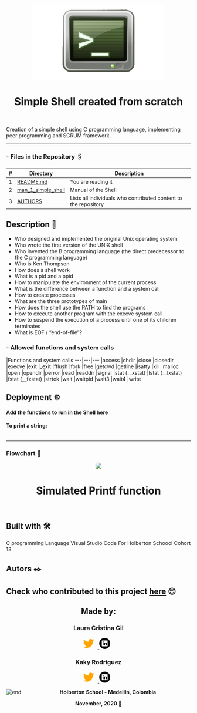 <p align="center">
  <img src="https://github.com/lacrisy21/README-stuff/blob/main/shell_logo.png" width="360"/>
 <h1 align="center">Simple Shell created from scratch</h1>
 <br>
 </p>
</p>

Creation of a simple shell using C programming language, implementing peer programming and SCRUM framework. 

---
### - Files in the Repository 🖇️

#|Directory|Description
---|---|---
1|[README.md](./README.md)| You are reading it
2|[man_1_simple_shell](./man_1_simple_shell)| Manual of the Shell
3|[AUTHORS](./AUTHORS)| Lists all individuals who contributed content to the repository

## Description 🚀

- Who designed and implemented the original Unix operating system
- Who wrote the first version of the UNIX shell
- Who invented the B programming language (the direct predecessor to the C programming language)
- Who is Ken Thompson
- How does a shell work
- What is a pid and a ppid
- How to manipulate the environment of the current process
- What is the difference between a function and a system call
- How to create processes
- What are the three prototypes of main
- How does the shell use the PATH to find the programs
- How to execute another program with the execve system call
- How to suspend the execution of a process until one of its children terminates
- What is EOF / “end-of-file”?

### - Allowed functions and system calls

|Functions and system calls
---|---|---
|access 
|chdir 
|close 
|closedir
|execve
|exit 
|_exit 
|fflush 
|fork 
|free 
|getcwd
|getline 
|isatty 
|kill 
|malloc 
|open 
|opendir 
|perror 
|read 
|readdir 
|signal 
|stat (__xstat) 
|lstat (__lxstat) 
|fstat (__fxstat) 
|strtok 
|wait 
|waitpid
|wait3 
|wait4 
|write 

## Deployment ⚙️

#### Add the functions to run in the Shell here

#### To print a string:
```

```
---

### Flowchart 🔩

<p align="center">
  <img src="Flowchart" width="800"/>
 <h1 align="center">Simulated Printf function</h1>
 <br>
 </p>
</p>

## Built with 🛠️
 C programming Language
 Visual Studio Code
 For Holberton Schoool
 Cohort 13

## Autors ✒️

Check who contributed to this project [here](/.https://github.com/lacrisy21/simple_shell/graphs/contributors)
😊
---
<p align="center">
  <h2 align="center">Made by:</h2>
    <h3 align="center">Laura Cristina Gil</h3>
      <p align="center">
        <a href="https://twitter.com/Laa_Titina" target="_blank">
            <img alt="twitter_page" src="https://github.com/lacrisy21/README-stuff/blob/main/twitter.png" style="float: center; margin-right: 10px" height="30" width="30">
        </a>
        <a href="https://www.linkedin.com/in/lcristinagil/" target="_blank">
            <img alt="linkedin_page" src="https://github.com/lacrisy21/README-stuff/blob/main/LinkedIn.png" style="float: center; margin-right: 10px" height="30"  width="30">
        </a>
      </p>
</p>
<p align="center">
    <h3 align="center">Kaky Rodriguez</h3>
      <p align="center">
        <a href="https://twitter.com/KakyRP" target="_blank">
            <img alt="twitter_page" src="https://github.com/lacrisy21/README-stuff/blob/main/twitter.png" style="float: center; margin-right: 10px" height="30" width="30">
        </a>
          <a href="https://www.linkedin.com/in/kakyrodriguezp/" target="_blank">
            <img alt="linkedin_page" src="https://github.com/lacrisy21/README-stuff/blob/main/LinkedIn.png" style="float: center; margin-right: 10px" height="30"  width="30">
        </a>
      </p>
</p>

<p align="center">
   <img src="https://www.holbertonschool.com/holberton-logo.png"
     alt="end"
     style="float: left; margin-right: 10px;">
</p>
<p align="center">
<b>Holberton School - Medellin, Colombia<b><br>
</p>
<p align="center">
<b>November, 2020 🍁 <b>
</p>